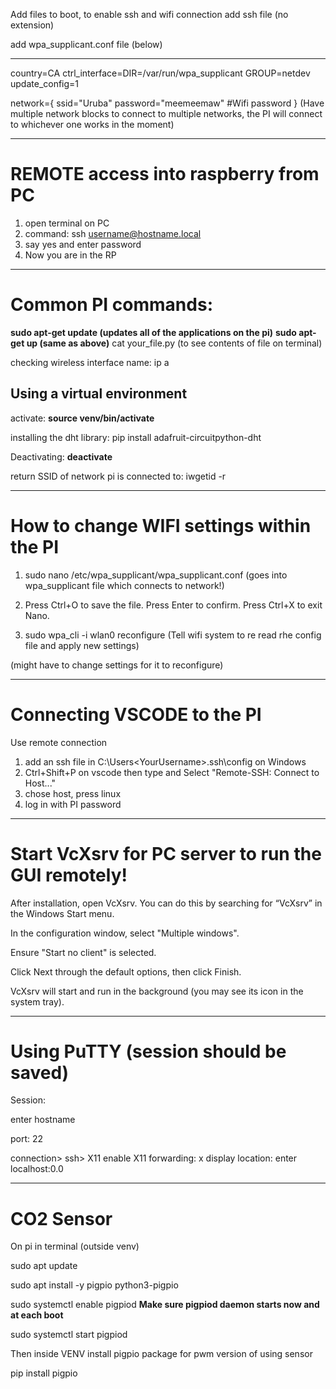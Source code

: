 Add files to boot, to enable ssh and wifi connection 
add ssh file (no extension)

add wpa_supplicant.conf file (below)

------------------------------------------------------
country=CA
ctrl_interface=DIR=/var/run/wpa_supplicant GROUP=netdev
update_config=1

network={
    ssid="Uruba"
    password="meemeemaw"   #Wifi password
}
(Have multiple network blocks to connect to multiple networks, the PI will connect to whichever one works in the moment)

------------------------------------------------------
# REMOTE access into raspberry from PC

1. open terminal on PC
2. command: ssh username@hostname.local 
3. say yes and enter password
4. Now you are in the RP 
-----------------------------------------------------------------------------------------------
# Common PI commands:
**sudo apt-get update (updates all of the applications on the pi)**
**sudo apt-get up (same as above)**
cat your_file.py (to see contents of file on terminal)

checking wireless interface name: 
ip a

## Using a virtual environment

activate: **source venv/bin/activate**

installing the dht library: pip install adafruit-circuitpython-dht

Deactivating: **deactivate**


return SSID of network pi is connected to: 
iwgetid -r

-----------------------------------------------------------------------------------------------

# How to change WIFI settings within the PI

1. sudo nano /etc/wpa_supplicant/wpa_supplicant.conf   (goes into wpa_supplicant file which connects to network!)

2. Press Ctrl+O to save the file.
   Press Enter to confirm.
   Press Ctrl+X to exit Nano.
3. sudo wpa_cli -i wlan0 reconfigure   (Tell wifi system to re read rhe config file and apply new settings)

(might have to change settings for it to reconfigure)

-----------------------------------------------------------------------------------------------

# Connecting VSCODE to the PI

Use remote connection
1. add an ssh file in C:\Users\<YourUsername>\.ssh\config on Windows
2. Ctrl+Shift+P on vscode then type and Select "Remote-SSH: Connect to Host..."
3. chose host, press linux 
4. log in with PI password

-----------------------------------------------------------------------------------------------
# Start VcXsrv for PC server to run the GUI remotely!

After installation, open VcXsrv. You can do this by searching for “VcXsrv” in the Windows Start menu.

In the configuration window, select "Multiple windows".

Ensure "Start no client" is selected.

Click Next through the default options, then click Finish.

VcXsrv will start and run in the background (you may see its icon in the system tray).

-----------------------------------------------------------------------------------------------

# Using PuTTY (session should be saved)

Session: 

enter hostname

port: 22

connection> ssh> X11   enable X11 forwarding:
x display location: enter localhost:0.0

-----------------------------------------------------------------------------------------------
# CO2 Sensor 
On pi in terminal (outside venv)

sudo apt update

sudo apt install -y pigpio python3-pigpio

sudo systemctl enable pigpiod    **Make sure pigpiod daemon starts now and at each boot**

sudo systemctl start pigpiod

Then inside VENV install pigpio package for pwm version of using sensor 

pip install pigpio
